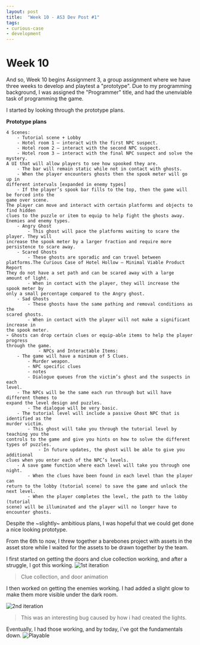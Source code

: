 ```yaml
---
layout: post
title:  "Week 10 - AS3 Dev Post #1"
tags: 
- curious-case
- development
---
```

# Week 10
And so, Week 10 begins Assignment 3, a group assignment where we have three
weeks to develop and playtest a "prototype". Due to my programming background,
I was assigned the "Programmer" title, and had the unenviable task of programming
the game. 

I started by looking through the prototype plans.

**Prototype plans**
```
4 Scenes:
    - Tutorial scene + Lobby
    - Hotel room 1 – interact with the first NPC suspect.
    - Hotel room 2 – interact with the second NPC suspect.
    - Hotel room 3 – interact with the final NPC suspect and solve the mystery.
A UI that will allow players to see how spooked they are.
    - The bar will remain static while not in contact with ghosts.
    - When the player encounters ghosts then the spook meter will go up in
different intervals [expanded in enemy types]
    - If the player’s spook bar fills to the top, then the game will be forced into the
game over scene.
The player can move and interact with certain platforms and objects to find hidden
clues to the puzzle or item to equip to help fight the ghosts away.
Enemies and enemy types.
    - Angry Ghost
        - This ghost will pace the platforms waiting to scare the player. They will
increase the spook meter by a larger fraction and require more
persistence to scare away.
    - Scared Ghosts
        - These ghosts are sporadic and can travel between platforms.The Curious Case of Hotel Hollow – Minimal Viable Product Report
They do not have a set path and can be scared away with a large
amount of light.
        - When in contact with the player, they will increase the spook meter by
only a small percentage compared to the Angry ghost.
    - Sad Ghosts
        - These ghosts have the same pathing and removal conditions as the
scared ghosts.
        - When in contact with the player will not make a significant increase in
the spook meter.
➢ Ghosts can drop certain clues or equip-able items to help the player progress
through the game.
            - NPCs and Interactable Items:
    - The game will have a minimum of 5 Clues.
        - Murder weapon.
        - NPC specific clues
        - notes
        - Dialogue queues from the victim’s ghost and the suspects in each
level.
    - The NPCs will be the same each run through but will have different themes to
expand the level design and puzzles.
        - The dialogue will be very basic.
    - The tutorial level will include a passive Ghost NPC that is identified as the
murder victim.
        - This ghost will take you through the tutorial level by teaching you the
controls to the game and give you hints on how to solve the different
types of puzzles.
            - In future updates, the ghost will be able to give you additional
clues when you enter each of the NPC’s levels.
    - A save game function where each level will take you through one night.
        - When the clues have been found in each level than the player can
return to the lobby (tutorial scene) to save the game and unlock the
next level.
        - When the player completes the level, the path to the lobby (tutorial
scene) will be illuminated and the player will no longer have to
encounter ghosts.
```

Despite the ~slightly~ ambitious plans, I was hopeful that we could get done a
nice looking prototype.

From the 6th to now, I threw together a barebones project with assets in the 
asset store while I waited for the assets to be drawn together by the team.

I first started on getting the doors and clue collection working, and after a
struggle, I got this working.
![1st iteration](/gd-blog/img/1.gif)
> Clue collection, and door animation

I then worked on getting the enemies working.
I had added a slight glow to make them more visible under the dark room. 

![2nd iteration](/gd-blog/img/glowing.gif)
> This was an interesting bug caused by how i had created the lights.

Eventually, I had those working, and by today, i've got the fundamentals down.
![Playable](/gd-blog/img/8.gif)